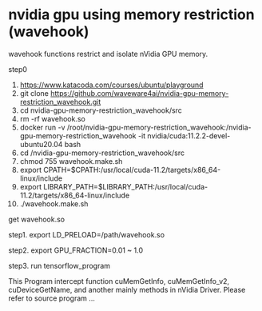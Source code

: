 # nvidia gpu using memory restriction (wavehook)
wavehook functions restrict and isolate nVidia GPU memory.

step0

1. https://www.katacoda.com/courses/ubuntu/playground
2. git clone https://github.com/waveware4ai/nvidia-gpu-memory-restriction_wavehook.git
3. cd nvidia-gpu-memory-restriction_wavehook/src
4. rm -rf wavehook.so
5. docker run -v /root/nvidia-gpu-memory-restriction_wavehook:/nvidia-gpu-memory-restriction_wavehook -it nvidia/cuda:11.2.2-devel-ubuntu20.04 bash
6. cd /nvidia-gpu-memory-restriction_wavehook/src
7. chmod 755 wavehook.make.sh
8. export CPATH=$CPATH:/usr/local/cuda-11.2/targets/x86_64-linux/include
9. export LIBRARY_PATH=$LIBRARY_PATH:/usr/local/cuda-11.2/targets/x86_64-linux/include
10. ./wavehook.make.sh

get wavehook.so

step1. export LD_PRELOAD=/path/wavehook.so

step2. export GPU_FRACTION=0.01 ~ 1.0

step3. run tensorflow_program

This Program intercept function cuMemGetInfo, cuMemGetInfo_v2, cuDeviceGetName, and another mainly methods in nVidia Driver.
Please refer to source program ...

